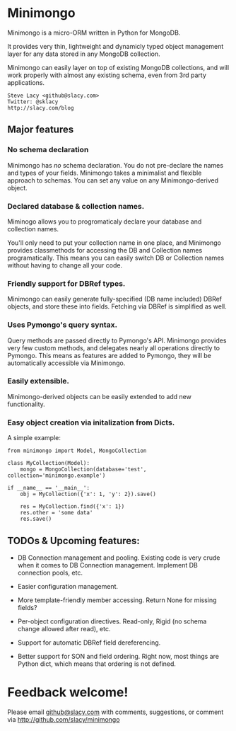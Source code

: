 # Minimongo

Minimongo is a micro-ORM written in Python for MongoDB.

It provides very thin, lightweight and dynamicly typed object management
layer for any data stored in any MongoDB collection.

Minimongo can easily layer on top of existing MongoDB collections, and will
work properly with almost any existing schema, even from 3rd party
applications.

    Steve Lacy <github@slacy.com>
    Twitter: @sklacy
    http://slacy.com/blog

## Major features

### No schema declaration

Minimongo has *no* schema declaration.  You do not pre-declare the names and
types of your fields.  Minimongo takes a minimalist and flexible approach to
schemas.  You can set any value on any Minimongo-derived object.

### Declared database & collection names.

Miminogo allows you to progromaticaly declare your database and collection
names.

You'll only need to put your collection name in one place, and Minimongo
provides classmethods for accessing the DB and Collection names
programatically.  This means you can easily switch DB or Collection names
without having to change all your code.

### Friendly support for DBRef types.

Minimongo can easily generate fully-specified (DB name included) DBRef
objects, and store these into fields.  Fetching via DBRef is simplified as
well.

### Uses Pymongo's query syntax.

Query methods are passed directly to Pymongo's API.  Minimongo provides very
few custom methods, and delegates nearly all operations directly to Pymongo.
This means as features are added to Pymongo, they will be automatically
accessible via Minimongo.

### Easily extensible.

Minimongo-derived objects can be easily extended to add new functionality.

### Easy object creation via initalization from Dicts.

A simple example:

    from minimongo import Model, MongoCollection

    class MyCollection(Model):
        mongo = MongoCollection(database='test', collection='minimongo.example')

    if __name__ == '__main__':
        obj = MyCollection({'x': 1, 'y': 2}).save()

        res = MyCollection.find({'x': 1})
        res.other = 'some data'
        res.save()

## TODOs & Upcoming features:

* DB Connection management and pooling.  Existing code is very crude when it
  comes to DB Connection management.  Implement DB connection pools, etc.

* Easier configuration management.

* More template-friendly member accessing.  Return None for missing fields?

* Per-object configuration directives.  Read-only, Rigid (no schema change
  allowed after read), etc.

* Support for automatic DBRef field dereferencing.

* Better support for SON and field ordering.  Right now, most things are
  Python dict, which means that ordering is not defined.

# Feedback welcome!

Please email github@slacy.com with comments, suggestions, or comment via
http://github.com/slacy/minimongo

